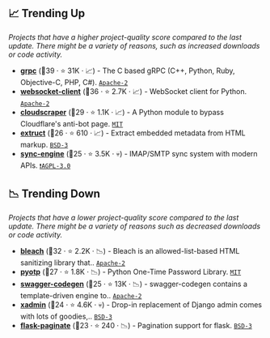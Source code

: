 ## 📈 Trending Up

_Projects that have a higher project-quality score compared to the last update. There might be a variety of reasons, such as increased downloads or code activity._

- <b><a href="https://github.com/grpc/grpc">grpc</a></b> (🥇39 ·  ⭐ 31K · 📈) - The C based gRPC (C++, Python, Ruby, Objective-C, PHP, C#). <code><a href="http://bit.ly/3nYMfla">Apache-2</a></code>
- <b><a href="https://github.com/websocket-client/websocket-client">websocket-client</a></b> (🥇36 ·  ⭐ 2.7K · 📈) - WebSocket client for Python. <code><a href="http://bit.ly/3nYMfla">Apache-2</a></code>
- <b><a href="https://github.com/VeNoMouS/cloudscraper">cloudscraper</a></b> (🥈29 ·  ⭐ 1.1K · 📈) - A Python module to bypass Cloudflare's anti-bot page. <code><a href="http://bit.ly/34MBwT8">MIT</a></code>
- <b><a href="https://github.com/scrapinghub/extruct">extruct</a></b> (🥈26 ·  ⭐ 610 · 📈) - Extract embedded metadata from HTML markup. <code><a href="http://bit.ly/3aKzpTv">BSD-3</a></code>
- <b><a href="https://github.com/nylas/sync-engine">sync-engine</a></b> (🥈25 ·  ⭐ 3.5K · 💀) - IMAP/SMTP sync system with modern APIs. <code><a href="http://bit.ly/3pwmjO5">❗️AGPL-3.0</a></code>

## 📉 Trending Down

_Projects that have a lower project-quality score compared to the last update. There might be a variety of reasons such as decreased downloads or code activity._

- <b><a href="https://github.com/mozilla/bleach">bleach</a></b> (🥈32 ·  ⭐ 2.2K · 📉) - Bleach is an allowed-list-based HTML sanitizing library that.. <code><a href="http://bit.ly/3nYMfla">Apache-2</a></code>
- <b><a href="https://github.com/pyauth/pyotp">pyotp</a></b> (🥉27 ·  ⭐ 1.8K · 📉) - Python One-Time Password Library. <code><a href="http://bit.ly/34MBwT8">MIT</a></code>
- <b><a href="https://github.com/swagger-api/swagger-codegen">swagger-codegen</a></b> (🥉25 ·  ⭐ 13K · 📉) - swagger-codegen contains a template-driven engine to.. <code><a href="http://bit.ly/3nYMfla">Apache-2</a></code> <code><img src="https://www.openapis.org/wp-content/uploads/sites/3/2016/11/favicon.png" style="display:inline;" width="13" height="13"></code>
- <b><a href="https://github.com/sshwsfc/xadmin">xadmin</a></b> (🥉24 ·  ⭐ 4.6K · 💀) - Drop-in replacement of Django admin comes with lots of goodies,.. <code><a href="http://bit.ly/3aKzpTv">BSD-3</a></code>
- <b><a href="https://github.com/lixxu/flask-paginate">flask-paginate</a></b> (🥉23 ·  ⭐ 240 · 📉) - Pagination support for flask. <code><a href="http://bit.ly/3aKzpTv">BSD-3</a></code> <code><img src="https://flask.palletsprojects.com/en/1.1.x/_static/flask-icon.png" style="display:inline;" width="13" height="13"></code>

